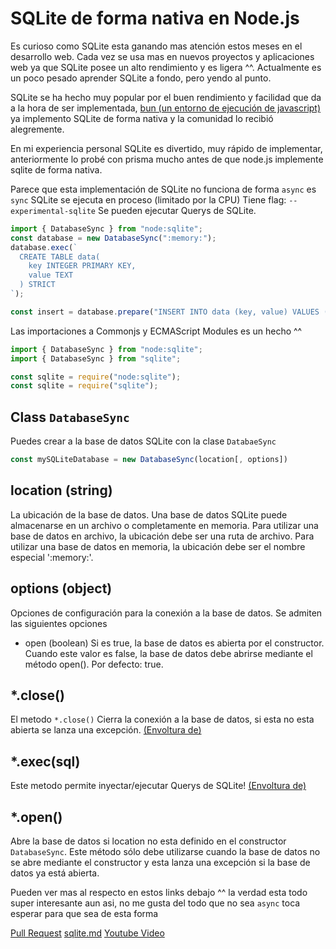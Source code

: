 # SQLite de forma nativa en Node.js

Es curioso como SQLite esta ganando mas atención estos meses en el desarrollo web. Cada vez se usa mas en nuevos proyectos y aplicaciones web ya que SQLite posee un alto rendimiento y es ligera ^^. Actualmente es un poco pesado aprender SQLite a fondo, pero yendo al punto.

SQLite se ha hecho muy popular por el buen rendimiento y facilidad que da a la hora de ser implementada, [bun (un entorno de ejecución de javascript)](https://bun.sh/docs/api/sqlite) ya implemento SQLite de forma nativa y la comunidad lo recibió alegremente.

En mi experiencia personal SQLite es divertido, muy rápido de implementar, anteriormente lo probé con prisma mucho antes de que node.js implemente sqlite de forma nativa.

Parece que esta implementación de SQLite no funciona de forma `async` es `sync`
SQLite se ejecuta en proceso (limitado por la CPU)
Tiene flag: `--experimental-sqlite`
Se pueden ejecutar Querys de SQLite.

```mjs
import { DatabaseSync } from "node:sqlite";
const database = new DatabaseSync(":memory:");
database.exec(`
  CREATE TABLE data(
    key INTEGER PRIMARY KEY,
    value TEXT
  ) STRICT
`);

const insert = database.prepare("INSERT INTO data (key, value) VALUES (?, ?)");
```

Las importaciones a Commonjs y ECMAScript Modules es un hecho ^^

```mjs
import { DatabaseSync } from "node:sqlite";
import { DatabaseSync } from "sqlite";
```

```cjs
const sqlite = require("node:sqlite");
const sqlite = require("sqlite");
```

## Class `DatabaseSync`

Puedes crear a la base de datos SQLite con la clase `DatabaeSync`

```js
const mySQLiteDatabase = new DatabaseSync(location[, options])
```

## location (string)

La ubicación de la base de datos. Una base de datos SQLite puede almacenarse en un archivo o completamente en memoria. Para utilizar una base de datos en archivo, la ubicación debe ser una ruta de archivo. Para utilizar una base de datos en memoria, la ubicación debe ser el nombre especial ':memory:'.

## options (object)

Opciones de configuración para la conexión a la base de datos. Se admiten las siguientes opciones

- open (boolean) Si es true, la base de datos es abierta por el constructor. Cuando este valor es false, la base de datos debe abrirse mediante el método open(). Por defecto: true.

## \*.close()

El metodo `*.close()` Cierra la conexión a la base de datos, si esta no esta abierta se lanza una excepción. [(Envoltura de)](https://www.sqlite.org/c3ref/close.html)

## \*.exec(sql)

Este metodo permite inyectar/ejecutar Querys de SQLite! [(Envoltura de)](https://www.sqlite.org/c3ref/exec.html)

## \*.open()

Abre la base de datos si location no esta definido en el constructor `DatabaseSync`. Este método sólo debe utilizarse cuando la base de datos no se abre mediante el constructor y esta lanza una excepción si la base de datos ya está abierta.

Pueden ver mas al respecto en estos links debajo ^^ la verdad esta todo super interesante aun asi, no me gusta del todo que no sea `async` toca esperar para que sea de esta forma

[Pull Request](https://github.com/nodejs/node/pull/53752)
[sqlite.md](https://github.com/cjihrig/node/blob/sqlite/doc/api/sqlite.md)
[Youtube Video](https://www.youtube.com/watch?v=CDyBH8ecUxc)
